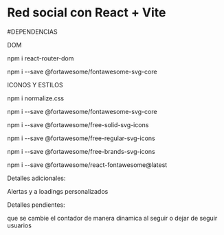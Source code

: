 # Red social con React + Vite

#DEPENDENCIAS 

DOM 

npm i react-router-dom

npm i --save @fortawesome/fontawesome-svg-core

ICONOS Y ESTILOS 

npm i normalize.css

npm i --save @fortawesome/fontawesome-svg-core

npm i --save @fortawesome/free-solid-svg-icons

npm i --save @fortawesome/free-regular-svg-icons

npm i --save @fortawesome/free-brands-svg-icons

npm i --save @fortawesome/react-fontawesome@latest

Detalles adicionales:

Alertas y a loadings personalizados

Detalles pendientes:

que se cambie el contador de manera dinamica al seguir o dejar de seguir usuarios




